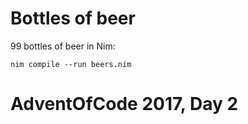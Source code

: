 Bottles of beer
===============

99 bottles of beer in Nim:

```
nim compile --run beers.nim
```

AdventOfCode 2017, Day 2
========================

